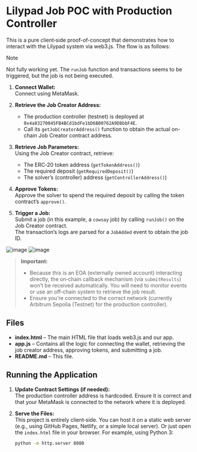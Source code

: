 # Lilypad Job POC with Production Controller

This is a pure client‑side proof-of-concept that demonstrates how to interact with the Lilypad system via web3.js. The flow is as follows:

> [!NOTE]  
> Not fully working yet. The `runJob` function and transactions seems to be triggered, but the job is not being executed.

1. **Connect Wallet:**  
   Connect using MetaMask.

2. **Retrieve the Job Creator Address:**  
   - The production controller (testnet) is deployed at `0x4a83270045FB4BCd1bdFe1bD6B00762A9D8bbF4E`.
   - Call its `getJobCreatorAddress()` function to obtain the actual on-chain Job Creator contract address.

3. **Retrieve Job Parameters:**  
   Using the Job Creator contract, retrieve:
   - The ERC‑20 token address (`getTokenAddress()`)
   - The required deposit (`getRequiredDeposit()`)
   - The solver’s (controller) address (`getControllerAddress()`)

4. **Approve Tokens:**  
   Approve the solver to spend the required deposit by calling the token contract’s `approve()`.

5. **Trigger a Job:**  
   Submit a job (in this example, a `cowsay` job) by calling `runJob()` on the Job Creator contract.  
   The transaction’s logs are parsed for a `JobAdded` event to obtain the job ID.

![image](https://github.com/user-attachments/assets/e9c807e3-af44-4e28-80dd-ae252ba3009f)
![image](https://github.com/user-attachments/assets/65fa9522-d225-4fa8-a22a-e2094a3a481f)

> **Important:**  
> - Because this is an EOA (externally owned account) interacting directly, the on‑chain callback mechanism (via `submitResults`) won’t be received automatically. You will need to monitor events or use an off‑chain system to retrieve the job result.
> - Ensure you’re connected to the correct network (currently Arbitrum Sepolia (Testnet) for the production controller).

## Files

- **index.html** – The main HTML file that loads web3.js and our app.
- **app.js** – Contains all the logic for connecting the wallet, retrieving the job creator address, approving tokens, and submitting a job.
- **README.md** – This file.

## Running the Application

1. **Update Contract Settings (if needed):**  
   The production controller address is hardcoded. Ensure it is correct and that your MetaMask is connected to the network where it is deployed.

2. **Serve the Files:**  
   This project is entirely client‑side. You can host it on a static web server (e.g., using GitHub Pages, Netlify, or a simple local server). Or just open the `index.html` file in your browser.
   For example, using Python 3:
   ```bash
   python -m http.server 8080
   ```
